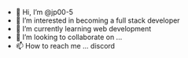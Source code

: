 - 👋 Hi, I’m @jp00-5
- 👀 I’m interested in becoming a full stack developer
- 🌱 I’m currently learning web development
- 💞️ I’m looking to collaborate on ...
- 📫 How to reach me ... discord 

<!---
jp00-5/jp00-5 is a ✨ special ✨ repository because its `README.md` (this file) appears on your GitHub profile.
You can click the Preview link to take a look at your changes.
--->
